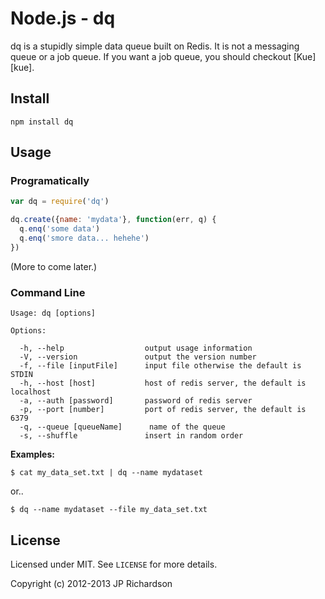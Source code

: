 Node.js - dq
============

dq is a stupidly simple data queue built on Redis. It is not a messaging queue or a job queue. If you want a job queue, you should checkout [Kue][kue].



Install
-------

    npm install dq



Usage
-----

### Programatically

```js
var dq = require('dq')

dq.create({name: 'mydata'}, function(err, q) {
  q.enq('some data')
  q.enq('smore data... hehehe')
})
```

(More to come later.)


### Command Line


    Usage: dq [options]

    Options:

      -h, --help                  output usage information
      -V, --version               output the version number
      -f, --file [inputFile]      input file otherwise the default is STDIN
      -h, --host [host]           host of redis server, the default is localhost
      -a, --auth [password]       password of redis server
      -p, --port [number]         port of redis server, the default is 6379
      -q, --queue [queueName]      name of the queue
      -s, --shuffle               insert in random order



**Examples:**

    $ cat my_data_set.txt | dq --name mydataset

or..

    $ dq --name mydataset --file my_data_set.txt




## License

Licensed under MIT. See `LICENSE` for more details.

Copyright (c) 2012-2013 JP Richardson

